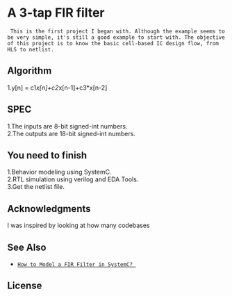 # A 3-tap FIR filter
     This is the first project I began with. Although the example seems to be very simple, it's still a good example to start with. The objective of this project is to know the basic cell-based IC design flow, from HLS to netlist.  
## Algorithm  

1.y[n] = c1*x[n]+c2*x[n-1]+c3*x[n-2]  

## SPEC  

1.The inputs are 8-bit signed-int numbers.   
2.The outputs are 18-bit signed-int numbers.  

## You need to finish

1.Behavior modeling using SystemC.  
2.RTL simulation using verilog and EDA Tools.  
3.Get the netlist file.  



## Acknowledgments

I was inspired by looking at how many codebases 

## See Also

- [`How to Model a FIR Filter in SystemC? `](http://shabe.sourceforge.net/documentation/plug-in_first_version/Bijlage%20A%20-%20How%20to%20Model%20a%20FIR%20Filter%20in%20SystemC.pdf?fbclid=IwAR03P7AHCaYoEo7IwyKSJh1t93dFjQ2A-Okl7IjYHzOhWdSe_ycvwLxKuvk)

## License

